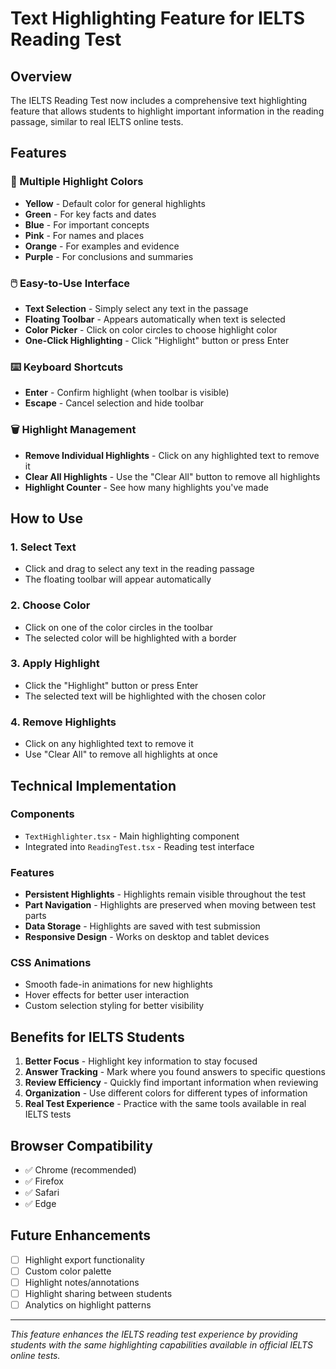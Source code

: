 # Text Highlighting Feature for IELTS Reading Test

## Overview

The IELTS Reading Test now includes a comprehensive text highlighting feature that allows students to highlight important information in the reading passage, similar to real IELTS online tests.

## Features

### 🎨 Multiple Highlight Colors
- **Yellow** - Default color for general highlights
- **Green** - For key facts and dates
- **Blue** - For important concepts
- **Pink** - For names and places
- **Orange** - For examples and evidence
- **Purple** - For conclusions and summaries

### 🖱️ Easy-to-Use Interface
- **Text Selection** - Simply select any text in the passage
- **Floating Toolbar** - Appears automatically when text is selected
- **Color Picker** - Click on color circles to choose highlight color
- **One-Click Highlighting** - Click "Highlight" button or press Enter

### ⌨️ Keyboard Shortcuts
- **Enter** - Confirm highlight (when toolbar is visible)
- **Escape** - Cancel selection and hide toolbar

### 🗑️ Highlight Management
- **Remove Individual Highlights** - Click on any highlighted text to remove it
- **Clear All Highlights** - Use the "Clear All" button to remove all highlights
- **Highlight Counter** - See how many highlights you've made

## How to Use

### 1. Select Text
- Click and drag to select any text in the reading passage
- The floating toolbar will appear automatically

### 2. Choose Color
- Click on one of the color circles in the toolbar
- The selected color will be highlighted with a border

### 3. Apply Highlight
- Click the "Highlight" button or press Enter
- The selected text will be highlighted with the chosen color

### 4. Remove Highlights
- Click on any highlighted text to remove it
- Use "Clear All" to remove all highlights at once

## Technical Implementation

### Components
- `TextHighlighter.tsx` - Main highlighting component
- Integrated into `ReadingTest.tsx` - Reading test interface

### Features
- **Persistent Highlights** - Highlights remain visible throughout the test
- **Part Navigation** - Highlights are preserved when moving between test parts
- **Data Storage** - Highlights are saved with test submission
- **Responsive Design** - Works on desktop and tablet devices

### CSS Animations
- Smooth fade-in animations for new highlights
- Hover effects for better user interaction
- Custom selection styling for better visibility

## Benefits for IELTS Students

1. **Better Focus** - Highlight key information to stay focused
2. **Answer Tracking** - Mark where you found answers to specific questions
3. **Review Efficiency** - Quickly find important information when reviewing
4. **Organization** - Use different colors for different types of information
5. **Real Test Experience** - Practice with the same tools available in real IELTS tests

## Browser Compatibility

- ✅ Chrome (recommended)
- ✅ Firefox
- ✅ Safari
- ✅ Edge

## Future Enhancements

- [ ] Highlight export functionality
- [ ] Custom color palette
- [ ] Highlight notes/annotations
- [ ] Highlight sharing between students
- [ ] Analytics on highlight patterns

---

*This feature enhances the IELTS reading test experience by providing students with the same highlighting capabilities available in official IELTS online tests.* 